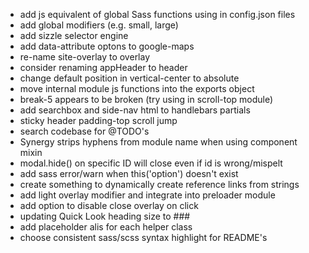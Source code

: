 * add js equivalent of global Sass functions using in config.json files
* add global modifiers (e.g. small, large)
* add sizzle selector engine
* add data-attribute optons to google-maps
* re-name site-overlay to overlay
* consider renaming appHeader to header
* change default position in vertical-center to absolute
* move internal module js functions into the exports object
* break-5 appears to be broken (try using in scroll-top module)
* add searchbox and side-nav html to handlebars partials
* sticky header padding-top scroll jump
* search codebase for @TODO's
* Synergy strips hyphens from module name when using component mixin
* modal.hide() on specific ID will close even if id is wrong/mispelt
* add sass error/warn when this('option') doesn't exist
* create something to dynamically create reference links from strings
* add light overlay modifier and integrate into preloader module
* add option to disable close overlay on click
* updating Quick Look heading size to ###
* add placeholder alis for each helper class
* choose consistent sass/scss syntax highlight for README's
